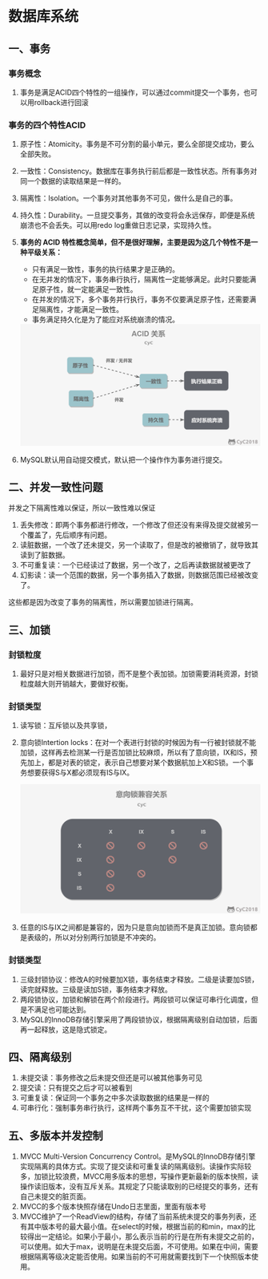 # 数据库系统

## 一、事务

### 事务概念

1. 事务是满足ACID四个特性的一组操作，可以通过commit提交一个事务，也可以用rollback进行回滚

### 事务的四个特性ACID

1. 原子性：Atomicity。事务是不可分割的最小单元，要么全部提交成功，要么全部失败。

2. 一致性：Consistency。数据库在事务执行前后都是一致性状态。所有事务对同一个数据的读取结果是一样的。

3. 隔离性：Isolation。一个事务对其他事务不可见，做什么是自己的事。

4. 持久性：Durability。一旦提交事务，其做的改变将会永远保存，即便是系统崩溃也不会丢失。可以用redo log重做日志记录，实现持久性。

5. **事务的 ACID 特性概念简单，但不是很好理解，主要是因为这几个特性不是一种平级关系：**

   - 只有满足一致性，事务的执行结果才是正确的。
   - 在无并发的情况下，事务串行执行，隔离性一定能够满足。此时只要能满足原子性，就一定能满足一致性。
   - 在并发的情况下，多个事务并行执行，事务不仅要满足原子性，还需要满足隔离性，才能满足一致性。
   - 事务满足持久化是为了能应对系统崩溃的情况。

   <img src="数据库系统.assets/image-20191207210437023.png" alt="img" style="zoom:50%;" />

6. MySQL默认用自动提交模式，默认把一个操作作为事务进行提交。

## 二、并发一致性问题

并发之下隔离性难以保证，所以一致性难以保证

1. 丢失修改：即两个事务都进行修改，一个修改了但还没有来得及提交就被另一个覆盖了，先后顺序有问题。
2. 读脏数据，一个改了还未提交，另一个读取了，但是改的被撤销了，就导致其读到了脏数据。
3. 不可重复读：一个已经读过了数据，另一个改了，之后再读数据就被更改了
4. 幻影读：读一个范围的数据，另一个事务插入了数据，则数据范围已经被改变了。

这些都是因为改变了事务的隔离性，所以需要加锁进行隔离。

## 三、加锁

### 封锁粒度

1. 最好只是对相关数据进行加锁，而不是整个表加锁。加锁需要消耗资源，封锁粒度越大则开销越大，要做好权衡。

### 封锁类型

1. 读写锁：互斥锁以及共享锁，

2. 意向锁Intertion locks：在对一个表进行封锁的时候因为有一行被封锁就不能加锁，这样再去检测某一行是否加锁比较麻烦，所以有了意向锁，IX和IS，预先加上，都是对表的锁定，表示自己想要对某个数据航加上X和S锁。一个事务想要获得S与X都必须现有IS与IX。

   <img src="数据库系统.assets/image-20191207214442687.png" alt="img" style="zoom:50%;" />

3. 任意的IS与IX之间都是兼容的，因为只是意向加锁而不是真正加锁。意向锁都是表级的，所以对分别两行加锁是不冲突的。

### 封锁类型

1. 三级封锁协议：修改A的时候要加X锁，事务结束才释放。二级是读要加S锁，读完就释放。三级是读加S锁，事务结束才释放。
2. 两段锁协议，加锁和解锁在两个阶段进行。两段锁可以保证可串行化调度，但是不满足也可能达到。
3. MySQL的InnoDB存储引擎采用了两段锁协议，根据隔离级别自动加锁，后面再一起释放，这是隐式锁定。

## 四、隔离级别

1. 未提交读：事务修改之后未提交但还是可以被其他事务可见
2. 提交读：只有提交之后才可以被看到
3. 可重复读：保证同一个事务之中多次读取数据的结果是一样的
4. 可串行化：强制事务串行执行，这样两个事务互不干扰，这个需要加锁实现

## 五、多版本并发控制

1. MVCC Multi-Version Concurrency Control。是MySQL的InnoDB存储引擎实现隔离的具体方式。实现了提交读和可重复读的隔离级别。读操作实际较多，加锁比较浪费，MVCC用多版本的思想，写操作更新最新的版本快照，读操作读旧版本，没有互斥关系。其规定了只能读取别的已经提交的事务，还有自己未提交的脏页面。
2. MVCC的多个版本快照存储在Undo日志里面，里面有版本号
3. MVCC维护了一个ReadView的结构，存储了当前系统未提交的事务列表，还有其中版本号的最大最小值。在select的时候，根据当前的和min，max的比较得出一定结论。如果小于最小，那么表示当前的行是在所有未提交之前的，可以使用。如大于max，说明是在未提交后面，不可使用。如果在中间，需要根据隔离等级决定能否使用。如果当前的不可用就需要找到下一个快照版本使用。

























